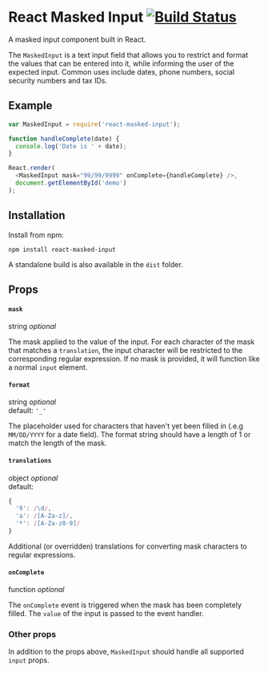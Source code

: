 # React Masked Input [![Build Status](https://ci.solanolabs.com:443/ZenPayroll/react-masked-input/badges/branches/master?badge_token=794c1568edddf9a8b00392fdc577a476be3f6c10)](https://ci.solanolabs.com:443/ZenPayroll/react-masked-input/suites/195735)

A masked input component built in React.

The `MaskedInput` is a text input field that allows you to restrict and format the values that can be entered into it, while informing the user of the expected input. Common uses include dates, phone numbers, social security numbers and tax IDs.

## Example

```js
var MaskedInput = require('react-masked-input');

function handleComplete(date) {
  console.log('Date is ' + date);
}

React.render(
  <MaskedInput mask="99/99/9999" onComplete={handleComplete} />,
  document.getElementById('demo')
);
```

## Installation

Install from npm:

```
npm install react-masked-input
```

A standalone build is also available in the `dist` folder.

## Props

#### `mask`
string *optional*

The mask applied to the value of the input. For each character of the mask that matches a `translation`, the input character will be restricted to the corresponding regular expression. If no mask is provided, it will function like a normal `input` element.

#### `format`
string *optional*  
default: `'_'`

The placeholder used for characters that haven't yet been filled in (.e.g `MM/DD/YYYY` for a date field). The format string should have a length of 1 or match the length of the mask.

#### `translations`
object *optional*  
default:
```js
{
  '9': /\d/,
  'a': /[A-Za-z]/,
  '*': /[A-Za-z0-9]/
}
```

Additional (or overridden) translations for converting mask characters to regular expressions.

#### `onComplete`
function *optional*

The `onComplete` event is triggered when the mask has been completely filled. The `value` of the input is passed to the event handler.

### Other props
In addition to the props above, `MaskedInput` should handle all supported `input` props.
